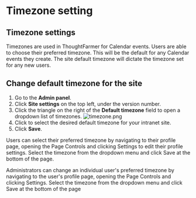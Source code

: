 # Timezone setting

## Timezone settings

Timezones are used in ThoughtFarmer for Calendar events. Users are able to choose their preferred timezone. This will be the default for any Calendar events they create. The site default timezone will dictate the timezone set for any new users.

## Change default timezone for the site

1. Go to the **Admin panel**.
2. Click **Site settings** on the top left, under the version number.
3. Click the triangle on the right of the **Default timezone** field to open a dropdown list of timezones. ![timezone.png](https://community.thoughtfarmer.com/imagethumb/229512600000/16710/392x53/False/timezone.png)
4. Click to select the desired default timezone for your intranet site.
5. Click **Save**.

Users can select their preferred timezone by navigating to their profile page, opening the Page Controls and clicking Settings to edit their profile settings. Select the timezone from the dropdown menu and click Save at the bottom of the page.  
  
Administrators can change an individual user's preferred timezone by navigating to the user's profile page, opening the Page Controls and clicking Settings. Select the timezone from the dropdown menu and click Save at the bottom of the page

